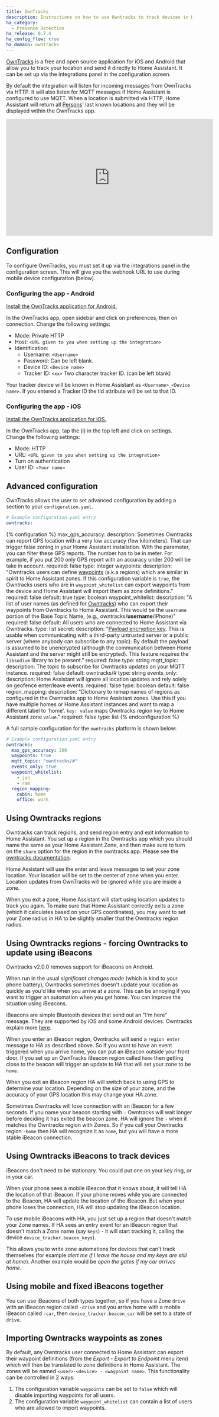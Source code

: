 ```yaml
---
title: OwnTracks
description: Instructions on how to use Owntracks to track devices in Home Assistant.
ha_category:
  - Presence Detection
ha_release: 0.7.4
ha_config_flow: true
ha_domain: owntracks
---
```


[OwnTracks](https://owntracks.org/) is a free and open source application for iOS and Android that allow you to track your location and send it directly to Home Assistant. It can be set up via the integrations panel in the configuration screen.

By default the integration will listen for incoming messages from OwnTracks via HTTP. It will also listen for MQTT messages if Home Assistant is configured to use MQTT. When a location is submitted via HTTP, Home Assistant will return all [Persons](/integrations/person/)' last known locations and they will be displayed within the OwnTracks app.

<div class='videoWrapper'>
<iframe width="560" height="315" src="https://www.youtube.com/embed/UieAQ8sC6GY" frameborder="0" allowfullscreen></iframe>
</div>

## Configuration

To configure OwnTracks, you must set it up via the integrations panel in the configuration screen. This will give you the webhook URL to use during mobile device configuration (below).

### Configuring the app - Android

[Install the OwnTracks application for Android.](https://play.google.com/store/apps/details?id=org.owntracks.android)

In the OwnTracks app, open sidebar and click on preferences, then on connection. Change the following settings:

 - Mode: Private HTTP
 - Host: `<URL given to you when setting up the integration>`
 - Identification:
   - Username: `<Username>`
   - Password: Can be left blank.
   - Device ID: `<Device name>`
   - Tracker ID: `<xx>` Two character tracker ID. (can be left blank)

Your tracker device will be known in Home Assistant as `<Username>_<Device name>`. If you entered a Tracker ID the tid attribute will  be set to that ID.

### Configuring the app - iOS

[Install the OwnTracks application for iOS.](https://itunes.apple.com/us/app/owntracks/id692424691?mt=8)

In the OwnTracks app, tap the (i) in the top left and click on settings. Change the following settings:

 - Mode: HTTP
 - URL: `<URL given to you when setting up the integration>`
 - Turn on authentication
 - User ID: `<Your name>`

## Advanced configuration

OwnTracks allows the user to set advanced configuration by adding a section to your `configuration.yaml`.

```yaml
# Example configuration.yaml entry
owntracks:
```

{% configuration %}
max_gps_accuracy:
  description: Sometimes Owntracks can report GPS location with a very low accuracy (few kilometers). That can trigger false zoning in your Home Assistant installation. With the parameter, you can filter these GPS reports. The number has to be in meter. For example, if you put 200 only GPS report with an accuracy under 200 will be take in account.
  required: false
  type: integer
waypoints:
  description: "Owntracks users can define [waypoints](https://owntracks.org/booklet/features/waypoints/) (a.k.a regions) which are similar in spirit to Home Assistant zones. If this configuration variable is `true`, the Owntracks users who are in `waypoint_whitelist` can export waypoints from the device and Home Assistant will import them as zone definitions."
  required: false
  default: true
  type: boolean
waypoint_whitelist:
  description: "A list of user names (as defined for [Owntracks](/integrations/owntracks)) who can export their waypoints from Owntracks to Home Assistant. This would be the `username` portion of the Base Topic Name, (e.g., owntracks/**username**/iPhone)"
  required: false
  default: All users who are connected to Home Assistant via Owntracks.
  type: list
secret:
  description: "[Payload encryption key](https://owntracks.org/booklet/features/encrypt/). This is usable when communicating with a third-party untrusted server or a public server (where anybody can subscribe to any topic). By default the payload is assumed to be unencrypted (although the communication between Home Assistant and the server might still be encrypted). This feature requires the `libsodium` library to be present."
  required: false
  type: string
mqtt_topic:
  description: The topic to subscribe for Owntracks updates on your MQTT instance.
  required: false
  default: owntracks/#
  type: string
events_only:
  description: Home Assistant will ignore all location updates and rely solely on geofence enter/leave events.
  required: false
  type: boolean
  default: false
region_mapping:
  description: "Dictionary to remap names of regions as configured in the Owntracks app to Home Assistant zones. Use this if you have multiple homes or Home Assistant instances and want to map a different label to 'home'. `key: value` maps Owntracks region `key` to Home Assistant zone `value`."
  required: false
  type: list
{% endconfiguration %}

A full sample configuration for the `owntracks` platform is shown below:

```yaml
# Example configuration.yaml entry
owntracks:
  max_gps_accuracy: 200
  waypoints: true
  mqtt_topic: "owntracks/#"
  events_only: true
  waypoint_whitelist:
    - jon
    - ram
  region_mapping:
    cabin: home
    office: work
```

## Using Owntracks regions

Owntracks can track regions, and send region entry and exit information to Home Assistant. You set up a region in the Owntracks app which you should name the same as your Home Assistant Zone, and then make sure to turn on the `share` option for the region in the owntracks app. Please see the [owntracks documentation](https://owntracks.org/booklet/guide/waypoints/).

Home Assistant will use the enter and leave messages to set your zone location. Your location will be set to the center of zone when you enter. Location updates from OwnTracks will be ignored while you are inside a zone.

When you exit a zone, Home Assistant will start using location updates to track you again. To make sure that Home Assistant correctly exits a zone (which it calculates based on your GPS coordinates), you may want to set your Zone radius in HA to be slightly smaller that the Owntracks region radius.

## Using Owntracks regions - forcing Owntracks to update using iBeacons

<div class='note'>
Owntracks v2.0.0 removes support for iBeacons on Android.
</div>

When run in the usual *significant changes mode* (which is kind to your phone battery), Owntracks sometimes doesn't update your location as quickly as you'd like when you arrive at a zone. This can be annoying if you want to trigger an automation when you get home. You can improve the situation using iBeacons.

iBeacons are simple Bluetooth devices that send out an "I'm here" message. They are supported by iOS and some Android devices. Owntracks explain more [here](https://owntracks.org/booklet/guide/beacons/).

When you enter an iBeacon region, Owntracks will send a `region enter` message to HA as described above. So if you want to have an event triggered when you arrive home, you can put an iBeacon outside your front door. If you set up an OwnTracks iBeacon region called `home` then getting close to the beacon will trigger an update to HA that will set your zone to be `home`.

When you exit an iBeacon region HA will switch back to using GPS to determine your location. Depending on the size of your zone, and the accuracy of your GPS location this may change your HA zone.

Sometimes Owntracks will lose connection with an iBeacon for a few seconds. If you name your beacon starting with `-` Owntracks will wait longer before deciding it has exited the beacon zone. HA will ignore the `-` when it matches the Owntracks region with Zones. So if you call your Owntracks region `-home` then HA will recognize it as `home`, but you will have a more stable iBeacon connection.

## Using Owntracks iBeacons to track devices

iBeacons don't need to be stationary. You could put one on your key ring, or in your car.

When your phone sees a mobile iBeacon that it knows about, it will tell HA the location of that iBeacon. If your phone moves while you are connected to the iBeacon, HA will update the location of the iBeacon. But when your phone loses the connection, HA will stop updating the iBeacon location.

To use mobile iBeacons with HA, you just set up a region that doesn't match your Zone names. If HA sees an entry event for an iBeacon region that doesn't match a Zone name (say `keys`) - it will start tracking it, calling the device `device_tracker.beacon_keys`).

This allows you to write zone automations for devices that can't track themselves (for example *alert me if I leave the house and my keys are still at home*). Another example would be *open the gates if my car arrives home*.

## Using mobile and fixed iBeacons together

You can use iBeacons of both types together, so if you have a Zone `drive` with an iBeacon region called `-drive` and you arrive home with a mobile iBeacon called `-car`, then `device_tracker.beacon_car` will be set to a state of `drive`.

## Importing Owntracks waypoints as zones

By default, any Owntracks user connected to Home Assistant can export their waypoint definitions (from the *Export - Export to Endpoint* menu item) which will then be translated to zone definitions in Home Assistant. The zones will be named `<user>-<device> - <waypoint name>`. This functionality can be controlled in 2 ways:

1. The configuration variable `waypoints` can be set to `false` which will disable importing waypoints for all users.
2. The configuration variable `waypoint_whitelist` can contain a list of users who are allowed to import waypoints.

